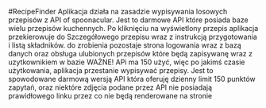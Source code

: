 #RecipeFinder
Aplikacja działa na zasadzie wypisywania losowych przepisów z API of spoonacular. Jest to darmowe API które posiada baze wielu przepisów kuchennych.
Po kliknięciu na wyświetlony przepis aplikacja przekierowuje do Szczegółowego przepisu wraz z instrukcją przygotowania i listą składników.
do zrobienia pozostaje strona logowania wraz z bazą danych oraz obsługa ulubionych przepisów które będą zapisywanę wraz z uzytkownikiem w bazie
WAŻNE! APi ma 150 użyć, więc po jakimś czasie użytkowania, aplikacja przestanie wypisywać przepisy. Jest to spowodowane darmową wersją API która oferuję dzienny limit 150 punktów zapytań, oraz niektóre zdjęcia podane przez API nie posiadają prawidłowego linku przez co nie będą renderowane na stronie

